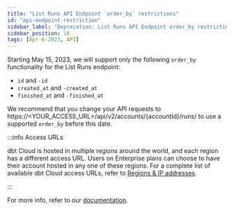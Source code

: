 ```yaml
---
title: "List Runs API Endpoint `order_by` restrictions"
id: "api-endpoint-restriction"
sidebar_label: "Deprecation: List Runs API Endpoint order_by restrictions"
sidebar_position: 10
tags: [Apr-6-2023, API]
---
```


Starting May 15, 2023, we will support only the following `order_by` functionality for the List Runs endpoint:

- `id` and `-id`
- `created_at` and `-created_at`
- `finished_at` and `-finished_at`

We recommend that you change your API requests to https://<YOUR_ACCESS_URL>/api/v2/accounts/{accountId}/runs/ to use a supported `order_by` before this date. 

:::info Access URLs
 
dbt Cloud is hosted in multiple regions around the world, and each region has a different access URL. Users on Enterprise plans can choose to have their account hosted in any one of these regions. For a complete list of available dbt Cloud access URLs, refer to [Regions & IP addresses](/docs/cloud/about-cloud/regions-ip-addresses).  

:::

For more info, refer to our [documentation](/dbt-cloud/api-v2#tag/Runs/operation/listRunsForAccount).
